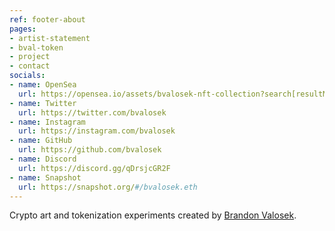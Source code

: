 ```yaml
---
ref: footer-about
pages:
- artist-statement
- bval-token
- project
- contact
socials:
- name: OpenSea
  url: https://opensea.io/assets/bvalosek-nft-collection?search[resultModel]=ASSETS&search[sortAscending]=false&search[sortBy]=CREATED_DATE
- name: Twitter
  url: https://twitter.com/bvalosek
- name: Instagram
  url: https://instagram.com/bvalosek
- name: GitHub
  url: https://github.com/bvalosek
- name: Discord
  url: https://discord.gg/qDrsjcGR2F
- name: Snapshot
  url: https://snapshot.org/#/bvalosek.eth
---
```


Crypto art and tokenization experiments created by [Brandon Valosek][contact].

[contact]: /contact
